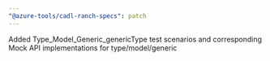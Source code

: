 ```yaml
---
"@azure-tools/cadl-ranch-specs": patch
---
```


Added Type_Model_Generic_genericType test scenarios and corresponding Mock API implementations for type/model/generic
